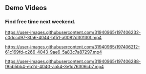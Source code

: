 ## Demo Videos

### Find free time next weekend.

https://user-images.githubusercontent.com/31940965/197406232-c0dccd97-3fa6-4044-bf51-a0082d30130f.mp4

https://user-images.githubusercontent.com/31940965/197406212-61c169fd-c266-4043-9ae6-5a83c7a87297.mp4

https://user-images.githubusercontent.com/31940965/197406288-f85b5bb4-eb2d-4040-aa54-3e1d76306cb7.mp4



